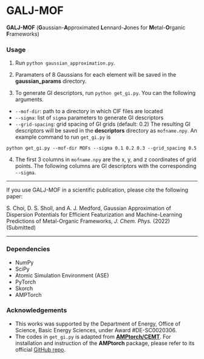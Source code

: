 # GALJ-MOF

**GALJ-MOF** (**G**aussian-**A**pproximated **L**ennard-**J**ones for **M**etal-**O**rganic **F**rameworks)

### Usage

1. Run `python gaussian_approximation.py`.

2. Paramaters of 8 Gaussians for each element will be saved in the **gaussian_params** directory.

3. To generate GI descriptors, run `python get_gi.py`. You can the following arguments.
- `--mof-dir`: path to a directory in which CIF files are located
- `--sigma`: list of `sigma` parameters to generate GI descriptors
- `--grid-spacing`: grid spacing of GI grids (default: 0.2)
The resulting GI descriptors will be saved in the **descriptors** directory as `mofname.npy`. An example command to run `get_gi.py` is

`python get_gi.py --mof-dir MOFs --sigma 0.1 0.2 0.3 --grid_spacing 0.5`

4. The first 3 columns in `mofname.npy` are the x, y, and z coordinates of grid points. The following columns are GI descriptors with the corresponding `--sigma`.

---

If you use GALJ-MOF in a scientific publication, please cite the following paper:

S. Choi, D. S. Sholl, and A. J. Medford, Gaussian Approximation of Dispersion Potentials for Efficient Featurization and Machine-Learning Predictions of Metal-Organic Frameworks, *J. Chem. Phys.* (2022) (Submitted)

---

### Dependencies
- NumPy
- SciPy
- Atomic Simulation Environment (ASE)
- PyTorch
- Skorch
- AMPTorch

### Acknowledgements
- This works was supported by the Department of Energy, Office of Science, Basic Energy Sciences, under Award #DE-SC0020306.
- The codes in `get_gi.py` is adapted from [**AMPtorch/CEMT**](https://github.com/ulissigroup/amptorch/tree/CEMT). For installation and instruction of the **AMPtorch** package, please refer to its official [GitHub repo](https://github.com/ulissigroup/amptorch).
